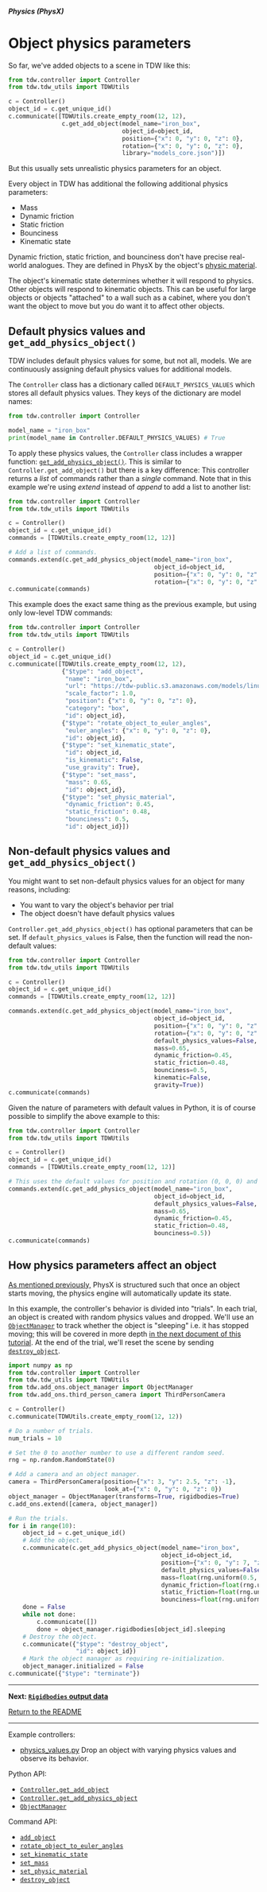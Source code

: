 ##### Physics (PhysX)

# Object physics parameters

So far, we've added objects to a scene in TDW like this:

```python
from tdw.controller import Controller
from tdw.tdw_utils import TDWUtils

c = Controller()
object_id = c.get_unique_id()
c.communicate([TDWUtils.create_empty_room(12, 12),
               c.get_add_object(model_name="iron_box",
                                object_id=object_id,
                                position={"x": 0, "y": 0, "z": 0},
                                rotation={"x": 0, "y": 0, "z": 0},
                                library="models_core.json")])
```

But this usually sets unrealistic physics parameters for an object.

Every object in TDW has additional the following additional physics parameters:

- Mass
- Dynamic friction
- Static friction
- Bounciness
- Kinematic state

Dynamic friction, static friction, and bounciness don't have precise real-world analogues. They are defined in PhysX by the object's [physic material](https://docs.unity3d.com/Manual/class-PhysicMaterial.html).

The object's kinematic state determines whether it will respond to physics. Other objects will respond to kinematic objects. This can be useful for large objects or objects "attached" to a wall such as a cabinet, where you don't want the object to move but you do want it to affect other objects.

## Default physics values and `get_add_physics_object()`

TDW includes default physics values for some, but not all, models. We are continuously assigning default physics values for additional models.

The `Controller` class has a dictionary called `DEFAULT_PHYSICS_VALUES` which stores all default physics values. They keys of the dictionary are model names:

```python
from tdw.controller import Controller

model_name = "iron_box"
print(model_name in Controller.DEFAULT_PHYSICS_VALUES) # True
```

To apply these physics values, the `Controller` class includes a wrapper function: [`get_add_physics_object()`](../.../python/controller.md). This is similar to `Controller.get_add_object()` but there is a key difference: This controller returns a *list* of commands rather than a *single* command. Note that in this example we're using *extend* instead of *append* to add a list to another list:

```python
from tdw.controller import Controller
from tdw.tdw_utils import TDWUtils

c = Controller()
object_id = c.get_unique_id()
commands = [TDWUtils.create_empty_room(12, 12)]

# Add a list of commands.
commands.extend(c.get_add_physics_object(model_name="iron_box",
                                         object_id=object_id,
                                         position={"x": 0, "y": 0, "z": 0},
                                         rotation={"x": 0, "y": 0, "z": 0}))
c.communicate(commands)
```

This example does the exact same thing as the previous example, but using only low-level TDW commands:

```python
from tdw.controller import Controller
from tdw.tdw_utils import TDWUtils

c = Controller()
object_id = c.get_unique_id()
c.communicate([TDWUtils.create_empty_room(12, 12),
               {"$type": "add_object", 
                "name": "iron_box", 
                "url": "https://tdw-public.s3.amazonaws.com/models/linux/2018-2019.1/iron_box", 
                "scale_factor": 1.0, 
                "position": {"x": 0, "y": 0, "z": 0}, 
                "category": "box", 
                "id": object_id}, 
               {"$type": "rotate_object_to_euler_angles", 
                "euler_angles": {"x": 0, "y": 0, "z": 0}, 
                "id": object_id}, 
               {"$type": "set_kinematic_state",
                "id": object_id, 
                "is_kinematic": False, 
                "use_gravity": True}, 
               {"$type": "set_mass",
                "mass": 0.65, 
                "id": object_id},
               {"$type": "set_physic_material",
                "dynamic_friction": 0.45, 
                "static_friction": 0.48, 
                "bounciness": 0.5, 
                "id": object_id}])
```

## Non-default physics values and `get_add_physics_object()`

You might want to set non-default physics values for an object for many reasons, including:

- You want to vary the object's behavior per trial
- The object doesn't have default physics values

`Controller.get_add_physics_object()` has optional parameters that can be set. If `default_physics_values` is False, then the function will read the non-default values:

```python
from tdw.controller import Controller
from tdw.tdw_utils import TDWUtils

c = Controller()
object_id = c.get_unique_id()
commands = [TDWUtils.create_empty_room(12, 12)]

commands.extend(c.get_add_physics_object(model_name="iron_box",
                                         object_id=object_id,
                                         position={"x": 0, "y": 0, "z": 0},
                                         rotation={"x": 0, "y": 0, "z": 0},
                                         default_physics_values=False,
                                         mass=0.65,
                                         dynamic_friction=0.45,
                                         static_friction=0.48,
                                         bounciness=0.5,
                                         kinematic=False,
                                         gravity=True))
c.communicate(commands)
```

Given the nature of parameters with default values in Python, it is of course possible to simplify the above example to this:

```python
from tdw.controller import Controller
from tdw.tdw_utils import TDWUtils

c = Controller()
object_id = c.get_unique_id()
commands = [TDWUtils.create_empty_room(12, 12)]

# This uses the default values for position and rotation (0, 0, 0) and for the kinematic state (non-kinematic, gravity-enabled).
commands.extend(c.get_add_physics_object(model_name="iron_box",
                                         object_id=object_id,
                                         default_physics_values=False,
                                         mass=0.65,
                                         dynamic_friction=0.45,
                                         static_friction=0.48,
                                         bounciness=0.5))
c.communicate(commands)
```

## How physics parameters affect an object

[As mentioned previously,](overview.md) PhysX is structured such that once an object starts moving, the physics engine will automatically update its state.

In this example, the controller's behavior is divided into "trials". In each trial, an object is created with random physics values and dropped. We'll use an [`ObjectManager`](../../python/add_ons/object_manager.md) to track whether the object is "sleeping" i.e. it has stopped moving; this will be covered in more depth [in the next document of this tutorial](rigidbodies.md). At the end of the trial, we'll reset the scene by sending [`destroy_object`](../../api/command_api.md#destroy_object).

```python
import numpy as np
from tdw.controller import Controller
from tdw.tdw_utils import TDWUtils
from tdw.add_ons.object_manager import ObjectManager
from tdw.add_ons.third_person_camera import ThirdPersonCamera

c = Controller()
c.communicate(TDWUtils.create_empty_room(12, 12))

# Do a number of trials.
num_trials = 10

# Set the 0 to another number to use a different random seed.
rng = np.random.RandomState(0)

# Add a camera and an object manager.
camera = ThirdPersonCamera(position={"x": 3, "y": 2.5, "z": -1},
                           look_at={"x": 0, "y": 0, "z": 0})
object_manager = ObjectManager(transforms=True, rigidbodies=True)
c.add_ons.extend([camera, object_manager])

# Run the trials.
for i in range(10):
    object_id = c.get_unique_id()
    # Add the object.
    c.communicate(c.get_add_physics_object(model_name="iron_box",
                                           object_id=object_id,
                                           position={"x": 0, "y": 7, "z": 0},
                                           default_physics_values=False,
                                           mass=float(rng.uniform(0.5, 6)),
                                           dynamic_friction=float(rng.uniform(0, 1)),
                                           static_friction=float(rng.uniform(0, 1)),
                                           bounciness=float(rng.uniform(0, 1))))
    done = False
    while not done:
        c.communicate([])
        done = object_manager.rigidbodies[object_id].sleeping
    # Destroy the object.
    c.communicate({"$type": "destroy_object",
                   "id": object_id})
    # Mark the object manager as requiring re-initialization.
    object_manager.initialized = False
c.communicate({"$type": "terminate"})
```

***

**Next: [`Rigidbodies` output data](rigidbodies.md)**

[Return to the README](../../../README.md)

***

Example controllers:

- [physics_values.py](https://github.com/threedworld-mit/tdw/blob/master/Python/example_controllers/physx/physics_values.py) Drop an object with varying physics values and observe its behavior.

Python API:

- [`Controller.get_add_object`](../../api/python/controller.md)
- [`Controller.get_add_physics_object`](../../api/python/controller.md)
- [`ObjectManager`](../../python/add_ons/object_manager.md)

Command API:

- [`add_object`](../../api/command_api.md#add_object)
- [`rotate_object_to_euler_angles`](../../api/command_api.md#rotate_object_to_euler_angles)
- [`set_kinematic_state`](../../api/command_api.md#set_kinematic_state)
- [`set_mass`](../../api/command_api.md#set_mass)
- [`set_physic_material`](../../api/command_api.md#set_physic_material)
- [`destroy_object`](../../api/command_api.md#destroy_object)

